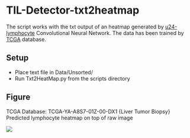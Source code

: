 # TIL-Detector-txt2heatmap
The script works with the txt output of an heatmap generated by [u24-lymphocyte](https://github.com/SBU-BMI/u24_lymphocyte) Convolutional Neural Network. The data has been trained by [TCGA](https://www.cancer.gov/about-nci/organization/ccg/research/structural-genomics/tcga) database. 

## Setup
* Place text file in Data/Unsorted/
* Run Txt2HeatMap.py from the scripts directory

## Figure
TCGA Database: TCGA-YA-A8S7-01Z-00-DX1 {Liver Tumor Biopsy}
Predicted lymphocyte heatmap on top of raw image

![](Slider.PNG)

